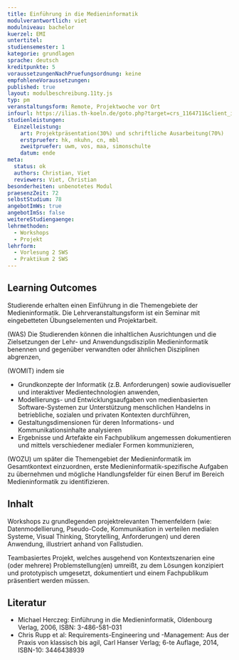 ```yaml
---
title: Einführung in die Medieninformatik
modulverantwortlich: viet
modulniveau: bachelor
kuerzel: EMI
untertitel:
studiensemester: 1
kategorie: grundlagen
sprache: deutsch
kreditpunkte: 5
voraussetzungenNachPruefungsordnung: keine
empfohleneVoraussetzungen: 
published: true
layout: modulbeschreibung.11ty.js
typ: pm
veranstaltungsform: Remote, Projektwoche vor Ort
infourl: https://ilias.th-koeln.de/goto.php?target=crs_1164711&client_id=ILIAS_FH_Koeln
studienleistungen:
  Einzelleistung:
    art: Projektpräsentation(30%) und schriftliche Ausarbeitung(70%)
    erstpruefer: hk, nkuhn, cn, mbl
    zweitpruefer: uwm, vos, maa, simonschulte
    datum: ende
meta:
  status: ok
  authors: Christian, Viet
  reviewers: Viet, Christian
besonderheiten: unbenotetes Modul
praesenzZeit: 72
selbstStudium: 78
angebotImWs: true
angebotImSs: false
weitereStudiengaenge: 
lehrmethoden:
  - Workshops
  - Projekt
lehrform:
  - Vorlesung 2 SWS
  - Praktikum 2 SWS  
---
```


## Learning Outcomes

Studierende erhalten einen Einführung in die Themengebiete der Medieninformatik. Die Lehrveranstaltungsform ist ein Seminar mit eingebetteten Übungselementen und Projektarbeit.

(WAS) Die Studierenden können die inhaltlichen Ausrichtungen und die Zielsetzungen der Lehr- und Anwendungsdisziplin Medieninformatik benennen und gegenüber verwandten oder ähnlichen Disziplinen abgrenzen,

(WOMIT) indem sie

- Grundkonzepte der Informatik (z.B. Anforderungen) sowie audiovisueller und interaktiver Medientechnologien anwenden,
- Modellierungs- und Entwicklungsaufgaben von medienbasierten Software-Systemen zur Unterstützung menschlichen Handelns in betriebliche, sozialen und privaten Kontexten durchführen,
- Gestaltungsdimensionen für deren Informations- und Kommunikationsinhalte analysieren
- Ergebnisse und Artefakte ein Fachpublikum angemessen dokumentieren und mittels verschiedener medialer Formen kommunizieren,

(WOZU) um später die Themengebiet der Medieninformatik im Gesamtkontext einzuordnen, erste Medieninformatik-spezifische Aufgaben zu übernehmen und mögliche Handlungsfelder für einen Beruf im Bereich Medieninformatik zu identifizieren.

## Inhalt

Workshops zu grundlegenden projektrelevanten Themenfeldern (wie: Datenmodellierung, Pseudo-Code, Kommunikation in verteilen medialen Systeme, Visual Thinking, Storytelling, Anforderungen) und deren Anwendung, illustriert anhand von Fallstudien.

Teambasiertes Projekt, welches ausgehend von Kontextszenarien eine (oder mehrere) Problemstellung(en) umreißt, zu dem Lösungen konzipiert und prototypisch umgesetzt, dokumentiert und einem Fachpublikum präsentiert werden müssen.

## Literatur

* Michael Herczeg: Einführung in die Medieninformatik, Oldenbourg Verlag, 2006, ISBN: 3-486-581-031
* Chris Rupp et al: Requirements-Engineering und -Management: Aus der Praxis von klassisch bis agil, Carl Hanser Verlag; 6-te Auflage, 2014, ISBN-10: 3446438939
